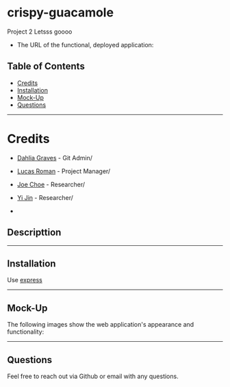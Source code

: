 # crispy-guacamole
Project 2 Letsss goooo
- The URL of the functional, deployed application:


## Table of Contents

- [Credits](#credits)
- [Installation](#installation)
- [Mock-Up](#mock-up)
- [Questions](#questions)

---
Credits
==

- [Dahlia Graves](https://github.com/DahliaGRV) - Git Admin/

- [Lucas Roman](https://github.com/remotemana) - Project Manager/

- [Joe Choe](https://github.com/jchoe125) - Researcher/

- [Yi Jin](https://github.com/kayjinyi) - Researcher/
- 
## Descripttion




---

## Installation

Use [express](https://www.npmjs.com/package/express)

---

## Mock-Up

The following images show the web application's appearance and functionality:



---

## Questions

Feel free to reach out via Github or email with any questions. <br>


